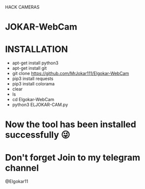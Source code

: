 HACK CAMERAS
# JOKAR-WebCam

# INSTALLATION
- apt-get install python3
- apt-get install git
- git clone https://github.com/MrJokar111/Elgokar-WebCam
- pip3 install requests
- pip3 install colorama
- clear
- ls
- cd Elgokar-WebCam
- python3 ELJOKAR-CAM.py


# Now the tool has been installed successfully 😜


# Don't forget Join to my telegram channel 
@Elgokar11
